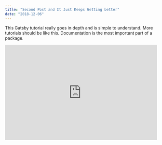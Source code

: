 ```yaml
---
title: "Second Post and It Just Keeps Getting better"
date: "2018-12-06"
---
```


This Gatsby tutorial really goes in depth and is simple to understand. More tutorials should be like this. Documentation is the most important part of a package.

<iframe width="100%" height="315" src="https://www.youtube.com/embed/BrBK4yxodXA" frameborder="0" allow="accelerometer; autoplay; encrypted-media; gyroscope; picture-in-picture" allowfullscreen></iframe>
